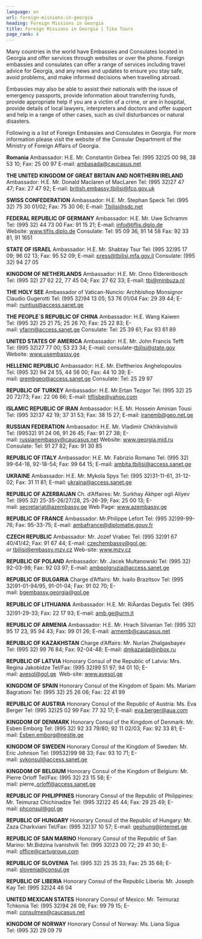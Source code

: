 ```yaml
---
language: en
url: foreign-missions-in-georgia
heading: Foreign Missions in Georgia
title: Foreign Missions in Georgia | Tika Tours
page_rank: 4
---
```

<div class="row content-row"><!-- 902 (1)-->
<div class="col-xs-12 col-sm-6 col-md-6"><!-- 1249 -->

Many countries in the world have Embassies and Consulates located in Georgia and
offer services through websites or over the phone. Foreign embassies and consulates
can offer a range of services including travel advice for Georgia, and any news
and updates to ensure you stay safe, avoid problems, and make informed decisions
when travelling abroad.

</div>

<div class="col-xs-12 col-sm-6 col-md-6"><!-- 1250 -->

Embassies may also be able to assist their nationals with the issue of emergency
passports, provide information about transferring funds, provide appropriate help
if you are a victim of a crime, or are in hospital, provide details of local lawyers,
interpreters and doctors and offer support and help in a range of other cases, such
as civil disturbances or natural disasters.

</div>

</div>

<div class="row content-row"><!-- 903 (2)-->
<div class="col-xs-12"><!-- 1251 -->

Following is a list of Foreign Embassies and Consulates in Georgia. For more information
please visit the website of the Consular Department of the Ministry of Foreign Affairs
of Georgia.

</div>

</div>

<div class="row content-row"><!-- 904 (3)-->
<div class="col-xs-12 col-sm-6 col-md-6"><!-- 1252 -->

**Romania**
Ambassador: H.E. Mr. Constantin Girbea
Tel: (995 32)25 00 98, 38 53 10; Fax: 25 00 97
E\-mail: ambasada@caucasus.net


**THE UNITED KINGDOM OF GREAT BRITAIN AND NORTHERN IRELAND**
Ambassador: H.E. Mr. Donald Maclaren of MacLaren
Tel: (995 32)27 47 47; Fax: 27 47 92;
E\-nail: british.embassy.tbilisi@fco.gov.uk


**SWISS CONFEDERATION**
Ambassador: H.E. Mr. Stephan Speck
Tel: (995 32) 75 30 01/02; Fax: 75 30 06;
E\-mail: Tbilisi@sdc.net


**FEDERAL REPUBLIC OF GERMANY**
Ambassador: H.E. Mr. Uwe Schramm
Tel: (995 32) 44 73 00 Fax: 91 15 21;
E\-mail: info@tiflis.diplo.de
Website: www.tiflis.diplo.de
Consulate: Tel: 95 09 36, 91 14 58 Fax: 92 33 81, 91 1651


**STATE OF ISRAEL**
Ambassador: H.E. Mr. Shabtay Tsur
Tel: (995 32)95 17 09; 96 02 13; Fax: 95 52 09;
E\-mail: press@tbilisi.mfa.gov.il
Consulate: (995 32) 94 27 05


**KINGDOM OF NETHERLANDS**
Ambassador: H.E. Mr. Onno Elderenbosch
Tel: (995 32) 27 62 22, 77 45 04; Fax: 27 62 33;
E\-mail: tbi@minbuza.nl


**THE HOLY SEE**
Ambassador of Vatican\-Nuncio: Archbishop Monsignor Claudio Gugerotti
Tel: (995 32)94 13 05; 53 76 01/04 Fax: 29 39 44;
E\-mail: nuntius@access.sanet.ge


**THE PEOPLE\`S REPUBLIC OF CHINA**
Ambassador: H.E. Wang Kaiwen
Tel: (995 32) 25 21 75; 25 26 70; Fax: 25 22 83;
E\-mail: yfarm@access.sanet.ge
Consulate: Tel: 25 39 61; Fax 93 61 89


**UNITED STATES OF AMERICA**
Ambassador: H.E. Mr. John Francis Tefft
Tel: (995 32)27 77 00; 53 23 34;
E\-mail: consulate\-tbilisi@state.gov
Website: www.usembassy.ge


**HELLENIC REPUBLIC**
Ambassador: H.E. Mr. Eleftherios Anghelopoulos
Tel: (995 32) 94 24 55, 44 56 00; Fax: 44 10 39;
E\-mail: grembgeo@access.sanet.ge
Consulate: Tel: 25 29 97


**REPUBLIC OF TURKEY**
Ambassador: H.E. Mr.Ertan Tezgor
Tel: (995 32) 25 20 72/73; Fax: 22 06 66;
E\-mail: tiflisbe@yahoo.com


**ISLAMIC REPUBLIC OF IRAN**
Ambassador: H.E. Mr. Hossein Aminian Tousi
Tel: (995 32)37 42 19; 37 31 53; Fax: 38 15 27;
E\-mail: iranemb@geo.net.ge


**RUSSIAN FEDERATION**
Ambassador: H.E. Mr. Vladimir Chkhikvishvili
Tel: (99532) 91 24 06, 91 26 45; Fax: 91 27 38;
E\-mail: russianembassy@caucasus.net
Website: www.georgia.mid.ru
Consulate: Tel: 91 27 82; Fax: 91 30 85


**REPUBLIC OF ITALY**
Ambassador: H.E. Mr. Fabrizio Romano
Tel: (995 32) 99\-64\-18, 92\-18\-54; Fax: 99 64 15;
E\-mail: ambita.tbilisi@access.sanet.ge


**UKRAINE**
Ambassador: H.E. Mr. Mykola Spys
Tel: (995 32)31\-11\-61, 31\-12\-02; Fax: 31 11 81;
E\-mail: ukraina@access.sanet.ge


**REPUBLIC OF AZERBAIJAN**
Ch. d’Affaires: Mr. Surkhay Akhper ogli Aliyev
Tel: (995 32) 25\-35\-26/27/28, 25\-26\-39; Fax: 25 00 13;
E\-mail: secretariat@azembassy.ge
Web Page: www.azembassy.ge


**REPUBLIC OF FRANCE**
Ambassador: Mr.Philippe Lefort
Tel: (995 32)99\-99\-76; Fax: 95\-33\-75;
E\-mail: ambafrance@diplomatie.gouv.fr

</div>

<div class="col-xs-12 col-sm-6 col-md-6"><!-- 1253 -->

**CZECH REPUBLIC**
Ambassador: Mr. Jozef Vrabec
Tel: (995 32)91 67 40/41/42; Fax: 91 67 44;
E\-mail: czechembassy@gol.ge; or tbilisi@embassy.mzv.cz
Web\-site: www.mzv.cz


**REPUBLIC OF POLAND**
Ambassador: Mr. Jacek Multanowski
Tel: (995 32) 92\-03\-98; Fax: 92 03 97;
E\-mail: ambpolgruzja@access.sanet.ge


**REPUBLIC OF BULGARIA**
Charge d’Affairs: Mr. Ivailo Brazitsov
Tel: (995 32)91\-01\-94/95, 91\-01\-04; Fax: 91 02 70;
E\-mail: bgembassy.georgia@gol.ge


**REPUBLIC OF LITHUANIA**
Ambassador: H.E. Mr. RiÄardas Degutis
Tel: (995 32)91\-29\-33; Fax: 22 17 93;
E\-mail: amb.ge@urm.it


**REPUBLIC OF ARMENIA**
Ambassador: H.E. Mr. Hrach Silvanian
Tel: (995 32) 95 17 23, 95 94 43; Fax: 99 01 26;
E\-mail: armemb@caucasus.net


**REPUBLIC OF KAZAKHSTAN**
Charge d’Affairs: Mr. Nurlan Zhalgasbayev
Tel: (995 32) 99 76 84; Fax: 92\-04\-48;
E\-mail: dmkazaida@inbox.ru


**REPUBLIC OF LATVIA**
Honorary Consul of the Republic of Latvia: Mrs. Regina Jakobidze
Tel/Fax: (995 32)99 51 97; 94 01 10;
E\-mail: avesol@gol.ge  Web\-site: www.avesol.ge


**KINGDOM OF SPAIN**
Honorary Consul of the Kingdom of Spain: Ms. Mariam Bagrationi
Tel: (995 32) 25 26 06; Fax: 22 41 99


**REPUBLIC OF AUSTRIA**
Honorary Consul of the Republic of Austria: Ms. Eva Berger
Tel: (995 32)25 02 99 Fax: 77 32 17;
E\-mail: eva.berger@aua.com


**KINGDOM OF DENMARK**
Honorary Consul of the Kingdom of Denmark: Mr. Esben Emborg
Tel: (995 32) 92 33 79/80; 92 11 02/03; Fax: 92 33 81;
E\-mail: Esben.emborg@nestle.ge


**KINGDOM OF SWEDEN**
Honorary Consul of the Kingdom of Sweden: Mr. Eric Johnson
Tel: (99532)99 98 33; Fax: 93 10 71;
E\-mail: svkonsul@access.sanet.ge


**KINGDOM OF BELGIUM**
Honorary Consul of the Kingdom of Belgium: Mr. Pierre Orloff
Tel/Fax: (995 32) 23 15 58;
E\-mail: pierre\_orloff@access.sanet.ge


**REPUBLIC OF PHILIPPINES**
Honorary Consul of the Republic of Philippines: Mr. Teimuraz Chichinadze
Tel: (995 32)22 45 44; Fax: 29 25 49;
E\-mail: phconsul@gol.ge


**REPUBLIC OF HUNGARY**
Honorary Consul of the Republic of Hungary: Mr. Zaza Charkviani
Tel/Fax: (995 32)37 10 57;
E\-mail: geohung@internet.ge


**REPUBLIC OF SAN MARINO**
Honorary Consul of the Republic of San Marino: Mr.Bidzina Ivanishvili
Tel: (995 32)23 00 72; 29 41 30;
E\-mail: office@cartugroup.com


**REPUBLIC OF SLOVENIA**
Tel: (995 32) 25 35 33; Fax: 25 35 68;
E\-mail: slovenia@consul.ge


**REPUBLIC OF LIBERIA**
Honorary Consul of the Republic Liberia: Mr. Joseph Kay
Tel: (995 32)24 46 04


**UNITED MEXICAN STATES**
Honorary Consul of Mexico: Mr. Teimuraz Tchkonia
Tel: (995 32)94 26 09; Fax: 99 79 15;
E\-mail: consulmex@caucasus.net


**KINGDOM OF NORWAY**
Honorary Consul of Norway: Ms. Liana Sigua
Tel: (995 32) 29 09 79

</div>

</div>
